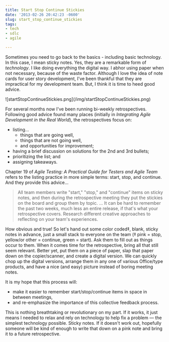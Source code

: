 ```yaml
---
title: Start Stop Continue Stickies
date: '2013-02-26 20:42:23 -0600'
slug: start_stop_continue_stickies
tags:
- tech
- sdlc
- agile

---
```



Sometimes you need to go back to the basics - including basic technology. In
this case, I mean sticky notes. Yes, they are a remarkable form of _technology_.
I like doing everything the digital way. I abhor using paper when not necessary,
because of the waste factor. Although I love the idea of note cards for user
story development, I've been thankful that they are impractical for my
development team. But, I think it is time to heed good advice.

<div class="image">
![startStopContinueStickies.png](/img/startStopContinueStickies.png)
</div>

<!-- truncate -->

For several months now I've been running bi-weekly retrospectives. Following
good advice found many places (initially in _Integrating Agile Development in
the Real World_), the retrospectives focus on:

* listing&hellip;
  * things that are going well,
  * things that are not going well,
  * and opportunities for improvement;
* having a brief discussion on solutions for the 2nd and 3rd bullets;
* prioritizing the list; and
* assigning takeaways.

Chapter 19 of _Agile Testing: A Practical Guide for Testers and Agile Team_
refers to the listing practice in more simple terms: start, stop, and continue.
And they provide this advice&hellip;

> All team members write "start," "stop," and "continue" items on sticky notes,
> and then during the retrospective meeting they put the stickies on the board
> and group them by topic. &hellip; It can be  hard to remember the past two
> weeks, much less an entire release, if that's what your retrospective covers.
> Research different creative approaches to reflecting on your team's
> experiences.

How obvious and true! So let's hand out some color coded‡, blank, sticky notes
in advance, just a small stack to everyone on the team (‡ pink = stop, yellow/or
other = continue, green = start). Ask them to fill out as things occur to them.
When it comes time for the retrospective, bring all that still seem relevant.
Better yet, put them on a piece of paper, slap that paper down on the
copier/scanner, and create a digital version. We can quickly chop up the digital
versions, arrange them in any one of various Office/type products, and have a
nice (and easy) picture instead of boring meeting notes.

It is my hope that this process will:

* make it easier to remember start/stop/continue items in space in between
  meetings,
* and re-emphasize  the importance of this collective feedback process.

This is nothing breathtaking or revolutionary on my part. If it works, it just
means I needed to relax and rely on technology to help fix a problem &mdash; the
simplest technology possible. Sticky notes. If it doesn't work out, hopefully
someone will be kind of enough to write that down on a pink note and bring it to
a future retrospective.
